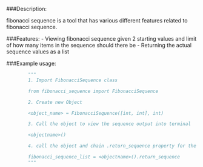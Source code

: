 ###Description:

fibonacci sequence is a tool that has various different features related to fibonacci sequence.

###Features:
    - Viewing fibonacci sequence given 2 starting values and limit of how many items in the sequence should there be
    - Returning the actual sequence values as a list

###Example usage:
```python
        """
        1. Import FibonacciSequence class

        from fibonacci_sequence import FibonacciSequence

        2. Create new Object

        <object_name> = FibonacciSequence([int, int], int)

        3. Call the object to view the sequence output into terminal 

        <objectname>()

        4. call the object and chain .return_sequence property for the actual sequence list

        fibonacci_sequence_list = <objectname>().return_sequence
        """

```